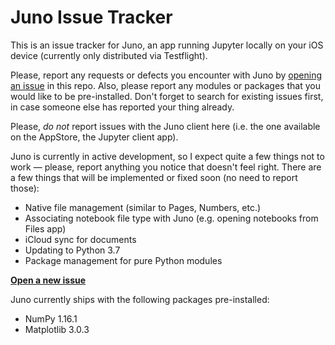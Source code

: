 # Juno Issue Tracker

This is an issue tracker for Juno, an app running Jupyter locally on your iOS device (currently only distributed via Testflight).

Please, report any requests or defects you encounter with Juno by [opening an issue](https://github.com/navoshta/Juno-Issue-Tracker/issues/new/choose) in this repo. Also, please report any modules or packages that you would like to be pre-installed. Don't forget to search for existing issues first, in case someone else has reported your thing already.

Please, _do not_ report issues with the Juno client here (i.e. the one available on the AppStore, the Jupyter client app).

Juno is currently in active development, so I expect quite a few things not to work — please, report anything you notice that doesn't feel right. There are a few things that will be implemented or fixed soon (no need to report those):

* Native file management (similar to Pages, Numbers, etc.)
* Associating notebook file type with Juno (e.g. opening notebooks from Files app)
* iCloud sync for documents
* Updating to Python 3.7
* Package management for pure Python modules

**[Open a new issue](https://github.com/navoshta/Juno-Issue-Tracker/issues/new/choose)**

Juno currently ships with the following packages pre-installed:
* NumPy 1.16.1
* Matplotlib 3.0.3
